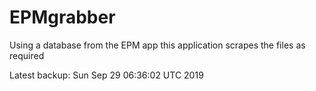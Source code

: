 # EPMgrabber
Using a database from the EPM app this application scrapes the files as required


Latest backup: Sun Sep 29 06:36:02 UTC 2019
